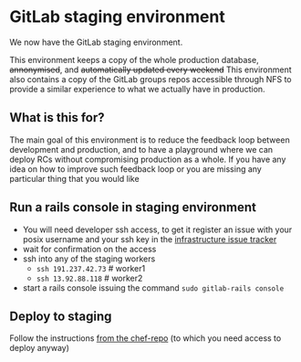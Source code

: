 # GitLab staging environment

We now have the GitLab staging environment.

This environment keeps a copy of the whole production database, ~~annonymised~~, and ~~automatically updated every weekend~~
This environment also contains a copy of the GitLab groups repos accessible through NFS to provide a similar experience to what we actually have in production.

## What is this for?

The main goal of this environment is to reduce the feedback loop between development and production, and to have a playground where we can deploy RCs without compromising production as a whole.
If you have any idea on how to improve such feedback loop or you are missing any particular thing that you would like

## Run a rails console in staging environment

* You will need developer ssh access, to get it register an issue with your posix username and your ssh key in the [infrastructure issue tracker](https://gitlab.com/gitlab-com/infrastructure/issues)
* wait for confirmation on the access
* ssh into any of the staging workers
  * `ssh 191.237.42.73` # worker1
  * `ssh 13.92.88.118` # worker2
* start a rails console issuing the command `sudo gitlab-rails console`

## Deploy to staging

Follow the instructions [from the chef-repo](https://dev.gitlab.org/cookbooks/chef-repo/blob/master/doc/staging.md)
(to which you need access to deploy anyway)
